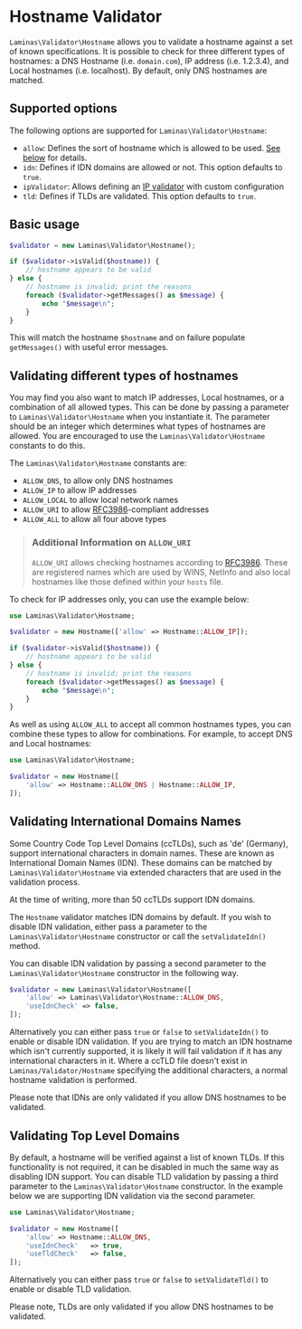# Hostname Validator

`Laminas\Validator\Hostname` allows you to validate a hostname against a set of
known specifications. It is possible to check for three different types of
hostnames: a DNS Hostname (i.e. `domain.com`), IP address (i.e. 1.2.3.4), and
Local hostnames (i.e. localhost). By default, only DNS hostnames are matched.

## Supported options

The following options are supported for `Laminas\Validator\Hostname`:

- `allow`: Defines the sort of hostname which is allowed to be used.
  [See below](#validating-different-types-of-hostnames) for details.
- `idn`: Defines if IDN domains are allowed or not. This option defaults to
  `true`.
- `ipValidator`: Allows defining an [IP validator](ip.md) with custom configuration
- `tld`: Defines if TLDs are validated. This option defaults to `true`.

## Basic usage

```php
$validator = new Laminas\Validator\Hostname();

if ($validator->isValid($hostname)) {
    // hostname appears to be valid
} else {
    // hostname is invalid; print the reasons
    foreach ($validator->getMessages() as $message) {
        echo "$message\n";
    }
}
```

This will match the hostname `$hostname` and on failure populate `getMessages()`
with useful error messages.

## Validating different types of hostnames

You may find you also want to match IP addresses, Local hostnames, or a
combination of all allowed types. This can be done by passing a parameter to
`Laminas\Validator\Hostname` when you instantiate it. The parameter should be an
integer which determines what types of hostnames are allowed. You are encouraged
to use the `Laminas\Validator\Hostname` constants to do this.

The `Laminas\Validator\Hostname` constants are:

- `ALLOW_DNS`, to allow only DNS hostnames
- `ALLOW_IP` to allow IP addresses
- `ALLOW_LOCAL` to allow local network names
- `ALLOW_URI` to allow [RFC3986](http://tools.ietf.org/html/rfc3986)-compliant addresses
- `ALLOW_ALL` to allow all four above types

> ### Additional Information on `ALLOW_URI`
>
> `ALLOW_URI` allows checking hostnames according to
> [RFC3986](http://tools.ietf.org/html/rfc3986). These are registered names
> which are used by WINS, NetInfo and also local hostnames like those defined
> within your `hosts` file.

To check for IP addresses only, you can use the example below:

```php
use Laminas\Validator\Hostname;

$validator = new Hostname(['allow' => Hostname::ALLOW_IP]);

if ($validator->isValid($hostname)) {
    // hostname appears to be valid
} else {
    // hostname is invalid; print the reasons
    foreach ($validator->getMessages() as $message) {
        echo "$message\n";
    }
}
```

As well as using `ALLOW_ALL` to accept all common hostnames types, you can
combine these types to allow for combinations. For example, to accept DNS and
Local hostnames:

```php
use Laminas\Validator\Hostname;

$validator = new Hostname([
    'allow' => Hostname::ALLOW_DNS | Hostname::ALLOW_IP,
]);
```

## Validating International Domains Names

Some Country Code Top Level Domains (ccTLDs), such as 'de' (Germany), support
international characters in domain names. These are known as International
Domain Names (IDN). These domains can be matched by `Laminas\Validator\Hostname`
via extended characters that are used in the validation process.

At the time of writing, more than 50 ccTLDs support IDN domains.

The `Hostname` validator matches IDN domains by default.  If you wish to disable
IDN validation, either pass a parameter to the `Laminas\Validator\Hostname`
constructor or call the `setValidateIdn()` method.

You can disable IDN validation by passing a second parameter to the
`Laminas\Validator\Hostname` constructor in the following way.

```php
$validator = new Laminas\Validator\Hostname([
    'allow' => Laminas\Validator\Hostname::ALLOW_DNS,
    'useIdnCheck' => false,
]);
```

Alternatively you can either pass `true` or `false` to `setValidateIdn()` to
enable or disable IDN validation. If you are trying to match an IDN hostname
which isn't currently supported, it is likely it will fail validation if it has
any international characters in it. Where a ccTLD file doesn't exist in
`Laminas/Validator/Hostname` specifying the additional characters, a normal hostname
validation is performed.

Please note that IDNs are only validated if you allow DNS hostnames to be
validated.

## Validating Top Level Domains

By default, a hostname will be verified against a list of known TLDs. If this
functionality is not required, it can be disabled in much the same way as
disabling IDN support. You can disable TLD validation by passing a third
parameter to the `Laminas\Validator\Hostname` constructor. In the example below we
are supporting IDN validation via the second parameter.

```php
use Laminas\Validator\Hostname;

$validator = new Hostname([
    'allow' => Hostname::ALLOW_DNS,
    'useIdnCheck'   => true,
    'useTldCheck'   => false,
]);
```

Alternatively you can either pass `true` or `false` to `setValidateTld()` to
enable or disable TLD validation.

Please note, TLDs are only validated if you allow DNS hostnames to be validated.
